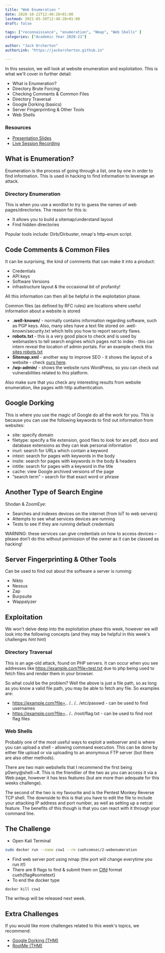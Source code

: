 ```yaml
---
title: "Web Enumeration "
date: 2020-10-22T12:40:28+01:00
lastmod: 2021-05-30T12:40:28+01:00
draft: false

tags: ["reconnaissance", "enumeration", "Nmap", "Web Shells" ]
categories: ["Academic Year 2020-21"]

author: "Jack Orcherton" 
authorLink: "https://jackorcherton.github.io"

---
```


In this session, we will look at website enumeration and exploitation. This is what we'll cover in further detail:

- What is Enumeration?
- Directory Brute Forcing
- Checking Comments & Common Files
- Directory Traversal
- Google Dorking (basics)
- Server Fingerprinting & Other Tools
- Web Shells

### Resources
- [Presentation Slides](webEnumeration.pdf) 
- [Live Session Recording](https://www.twitch.tv/videos/779063041) 

## What is Enumeration?
Enumeration is the process of going through a list, one by one in order to find information. This is used in hacking to find information to leverage an attack.

### Directory Enumeration
This is when you use a wordlist to try to 
guess the names of web pages/directories. The reason for this is:

- It allows you to build a sitemap/understand layout
- Find hidden directories

Popular tools include: Dirb/Dirbuster, nmap's http-enum script. 


## Code Comments & Common Files
It can be surprising, the kind of comments that can make it into a product:
- Credentials
- API keys
- Software Versions
- infrastructure layout & the occasional bit of profanity!

All this information can then all be helpful in the exploitation phase. 

Common files (as defined by RFC rules) are locations where useful information about a website is stored
- **.well-known/** - normally contains information regarding software, such as PGP keys. Also, many sites have a text file stored on .well-known/security.txt which tells you how to report security flaws. 
- **robots.txt** - this is a very good place to check and is used by webmasters to tell search engines which pages not to index - this can intern reveal the location of admin portals. For an example check this [sites robots.txt](/robots.txt)
- **Sitemap.xml** - another way to improve SEO - it shows the layout of a website - check [ours here](/sitemap.xml). 
- **/wp-admin/** - shows the website runs WordPress, so you can check out vulnerabilities related to this platform. 

Also make sure that you check any interesting results from website enumeration, like pages with http authentication.

## Google Dorking
This is where you use the magic of Google do all the work for you. This is because you can use the following keywords to find out information from websites:

- site: specify domain
- filetype: specify a file extension, good files to look for are pdf, docx and database extensions as they can leak personal information 
- inurl: search for URLs which contain a keyword
- intext: search for pages with keywords in the body
- insite: search for pages with keywords in the body & headers
- intitle: search for pages with a keyword in the title
- cache: view Google archived versions of the page
- “search term” – search for that exact    word or phrase

## Another Type of Search Engine
Shodan & ZoomEye:
- Searches and indexes devices on the internet (from IoT to web servers)
- Attempts to see what services devices are running
- Tests to see if they are running default credentials

WARNING: these services can give credentials on how to access devices – please don’t do this without permission of the owner as it can be classed as hacking!

## Server Fingerprinting & Other Tools
Can be used to find out about the software a server is running:
- Nikto
- Nessus
- Zap
- Burpsuite
- Wappalyzer

## Exploitation
We won't delve deep into the exploitation phase this week, however we will look into the following concepts (and they may be helpful in this week's challenges *hint hint*)

### Directory Traversal
This is an age-old attack, found on PHP servers. It can occur when you see addresses like https://example.com?file=test.txt due to php being used to fetch files and render them in your browser.

So what could be the problem? Well the above is just a file path, so as long as you know a valid file path, you may be able to fetch any file. So examples are:
- https://example.com?file=.. /.. /.. /etc/passwd - can be used to find usernames
- https://example.com?file=.. /.. /root/flag.txt - can be used to find root flag files

### Web Shells 
Probably one of the most useful ways to exploit a webserver and is where you can upload a shell - allowing command execution. This can be done by either file upload or via uploading to an anonymous FTP server (but there are also other methods). 

There are two main webshells that I recommend the first being p0wny@shell:~#. This is the friendlier of the two as you can access it via a Web page, however it has less features (but are more than adequate for this weeks challenge). 

The second of the two is my favourite and is the Pentest Monkey Reverse TCP shell. The downside to this is that you have to edit the file to include your attacking IP address and port number, as well as setting up a netcat feature. The benefits of this though is that you can react with it through your command line.

## The Challenge
- Open Kali Terminal
```sh
sudo docker run --name csw1 --rm cuehcomsec/2-webenumeration
```
- Find web server port using nmap (the port will change everytime
you run it!)
- There are 8 flags to find & submit them on [Ctfd](https://cueh-comsec.ctfd.io/) format cueh{flag#sometext}
- To end the docker type 
```sh
docker kill csw1
```

The writeup will be released next week. 

## Extra Challenges
If you would like more challenges related to this week's topics, we recommend:

- [Google Dorking (THM)](https://tryhackme.com/room/GOOGLEDORKING)
- [RootMe (THM)](https://tryhackme.com/room/rrootme) 
